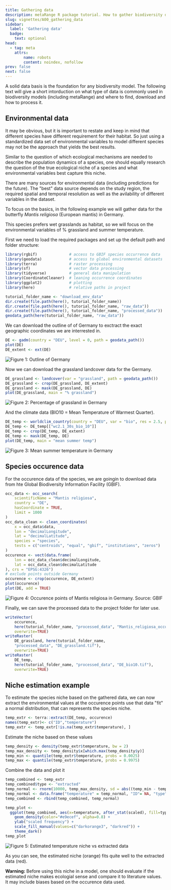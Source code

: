 ```yaml
---
title: Gathering data
description: metaRange R package tutorial. How to gather biodiversity data to inform mechanistic models.
slug: vignettes/A00_gathering_data
sidebar:
  label: 'Gathering data'
  badge:
    text: optional
head:
  - tag: meta
    attrs:
        name: robots
        content: noindex, nofollow
prev: false
next: false
---
```


A solid data basis is the foundation for any biodiversity model.
The following text will give a short intorduction on what type of data is commonly used in biodiversity models (including metaRange) and where to find, download and how to process it.

## Environmental data

It may be obvious, but it is important to restate and keep in mind that different species have different requirement for their habitat.
So just using a standardized data set of environmental variables to model different species may not be the approach that yields the best results.

Similar to the question of which ecological mechanisms are needed to describe the population dynamics of a species, one should equally research the question of the true ecological niche of a species and what environmental variables best capture this niche.

There are many sources for environmental data (including predictions for the future).
The "best" data source depends on the study region, the required spatial and temporal resolution as well as the avilability of different variables in the dataset. 

To focus on the basics, in the following example we will gather data for the butterfly *Mantis religiosa* (European mantis) in Germany.

This species prefers wet grasslands as habitat, so we will focus on the environmental variables of % grassland and summer temperature.

First we need to load the required packages and set up the default path and folder structure:

``` r
library(rgbif)              # access to GBIF species occurrence data
library(geodata)            # access to global environmental datasets
library(terra)              # raster processing
library(sf)                 # vector data processing
library(tidyverse)          # general data manipulation
library(CoordinateCleaner)  # leaning occurrence coordinates
library(ggplot2)            # plotting
library(here)               # relative paths in project

tutorial_folder_name <- "download_env_data"
dir.create(file.path(here(), tutorial_folder_name))
dir.create(file.path(here(), tutorial_folder_name, "raw_data"))
dir.create(file.path(here(), tutorial_folder_name, "processed_data"))
geodata_path(here(tutorial_folder_name, "raw_data"))

```

We can download the outline of of Germany to exctract the exact geographic coordinates we are interrested in.

``` r
DE <- gadm(country = "DEU", level = 0, path = geodata_path())
plot(DE)
DE_extent <- ext(DE)
```
![Figure 1: Outline of Germany](../../../assets/A00_gathering_data/de_outlines.png)



Now we can download the grassland landcover data for the Germany.

``` r
DE_grassland <- landcover(var = "grassland", path = geodata_path())
DE_grassland <- crop(DE_grassland, DE_extent)
DE_grassland <- mask(DE_grassland, DE)
plot(DE_grassland, main = "% grassland")
```
![Figure 2: Percentage of grassland in Germany](../../../assets/A00_gathering_data/percentage_grassland.png)

And the climate data (BIO10 = Mean Temperature of Warmest Quarter).

``` r
DE_temp <- worldclim_country(country = "DEU", var = "bio", res = 2.5, path = geodata_path())
DE_temp <- DE_temp[["wc2.1_30s_bio_10"]]
DE_temp <- crop(DE_temp, DE_extent)
DE_temp <- mask(DE_temp, DE)
plot(DE_temp, main = "mean summer temp")
```
![Figure 3: Mean summer temperature in Germany](../../../assets/A00_gathering_data/mean_summer_temp.png)

## Species occurence data

For the occurence data of the species, we are goingin to download data from hte Global Biodiversity Information Facility (GBIF).

``` r
occ_data <- occ_search(
    scientificName = "Mantis religiosa",
    country = "DE",
    hasCoordinate = TRUE,
    limit = 1000
)
occ_data_clean <- clean_coordinates(
    x = occ_data$data,
    lon = "decimalLongitude",
    lat = "decimalLatitude",
    species = "species",
    tests = c("centroids", "equal", "gbif", "institutions", "zeros")
)
occurence <- vect(data.frame(
    lon = occ_data_clean$decimalLongitude,
    lat = occ_data_clean$decimalLatitude
), crs = "EPSG:4326")
# exclude points outside Germany
occurence <- crop(occurence, DE_extent)
plot(occurence)
plot(DE, add = TRUE)
```

![Figure 4: Occurence points of Mantis religiosa in Germany. Source: GBIF](../../../assets/A00_gathering_data/occurence.png)

Finally, we can save the processed data to the project folder for later use.
``` r
writeVector(
    occurence,
    here(tutorial_folder_name, "processed_data", "Mantis_religiosa_occurrence.shp"),
    overwrite=TRUE)
writeRaster(
    DE_grassland, here(tutorial_folder_name,
    "processed_data", "DE_grassland.tif"),
    overwrite=TRUE)
writeRaster(
    DE_temp,
    here(tutorial_folder_name, "processed_data", "DE_bio10.tif"),
    overwrite=TRUE)
```


## Niche estimation example

To estimate the species niche based on the gathered data, we can now extract the environmental values at the occurence points use that data "fit" a normal distribution, that can represents the species niche.

``` r
temp_extr <- terra::extract(DE_temp, occurence)
names(temp_extr)<- c("ID","temperature")
temp_extr <- temp_extr[!is.na(temp_extr$temperature), ]
```

Estimate the niche based on these values
``` r
temp_density <- density(temp_extr$temperature, bw = 2)
temp_max_density <- temp_density$x[which.max(temp_density$y)]
temp_min <- quantile(temp_extr$temperature, probs = 0.0025)
temp_max <- quantile(temp_extr$temperature, probs = 0.9975)

```

Combine the data and plot it

``` r
temp_combined <- temp_extr
temp_combined$type <- "extracted"
temp_normal <- rnorm(10000, temp_max_density, sd = abs((temp_min - temp_max)) / (6))
temp_normal <- data.frame("temperature" = temp_normal, "ID"= NA, "type" = "estimated")
temp_combined <- rbind(temp_combined, temp_normal)

temp_plot <- 
  ggplot(temp_combined, aes(x=temperature, after_stat(scaled), fill=type)) +
    geom_density(color="#e9ecef", alpha=0.8) +
    ylab("scaled frequency") +
    scale_fill_manual(values=c("darkorange3", "darkred")) +
    theme_dark()
temp_plot
```
![Figure 5: Estimated temperature niche vs extracted data](../../../assets/A00_gathering_data/niche.png)

As you can see, the estimated niche (orange) fits quite well to the extracted data (red).

**Warning:** Before using this niche in a model, one should evaluate if the estimated niche makes ecologial sense and compare it to literature values.
It may include biases based on the occurence data used.